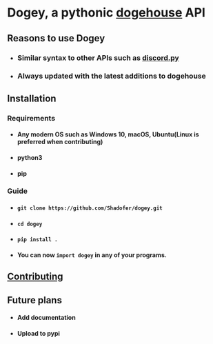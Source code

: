 # Dogey, a pythonic <a href='https://github.com/benawad/dogehouse'>dogehouse</a> API

## Reasons to use Dogey

* ### Similar syntax to other APIs such as [discord.py](https://github.com/Rapptz/discord.py)

* ### Always updated with the latest additions to dogehouse

## Installation

### Requirements

* #### Any modern OS such as Windows 10, macOS, Ubuntu(Linux is preferred when contributing)

* #### python3

* #### pip

### Guide

* #### ```git clone https://github.com/Shadofer/dogey.git```

* #### ```cd dogey```

* #### ```pip install .```

* #### You can now ```import dogey``` in any of your programs.

## [Contributing](https://github.com/Shadofer/dogey/blob/testing/CONTRIBUTING.md)

## Future plans

* #### Add documentation

* #### Upload to pypi